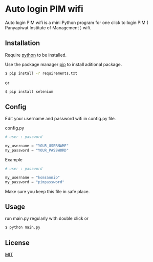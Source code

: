 # Auto login PIM wifi

Auto login PIM wifi is a mini Python program for one click to login PIM ( Panyapiwat Institute of Management ) wifi.

## Installation

Require [python](https://www.python.org/downloads/) to be installed.


Use the package manager [pip](https://pip.pypa.io/en/stable/) to install aditional package.

```bash
$ pip install -r requirements.txt
```
or

```bash
$ pip install selenium
```

## Config

Edit your username and password wifi in config.py file.

config.py

```python
# user : password

my_username = "YOUR_USERNAME"
my_password = "YOUR_PASSWORD"
```

Example

```python
# user : password

my_username = "komsannip"
my_password = "pimpassword"
```

Make sure you keep this file in safe place.

## Usage

run main.py regularly with double click or  

```bash
$ python main.py
```

## License
[MIT](https://choosealicense.com/licenses/mit/)

